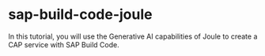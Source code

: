 # sap-build-code-joule
In this tutorial, you will use the Generative AI capabilities of Joule to create a CAP service with SAP Build Code.
